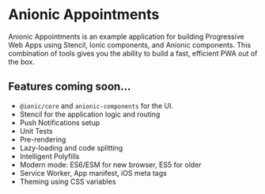# Anionic Appointments

Anionic Appointments is an example application for building Progressive Web Apps using Stencil, Ionic components, and Anionic components.
This combination of tools gives you the ability to build a fast, efficient PWA out of the box.


## Features coming soon...

* `@ionic/core` and `anionic-components` for the UI.
* Stencil for the application logic and routing
* Push Notifications setup
* Unit Tests
* Pre-rendering
* Lazy-loading and code splitting
* Intelligent Polyfills
* Modern mode: ES6/ESM for new browser, ES5 for older
* Service Worker, App manifest, iOS meta tags
* Theming using CSS variables
